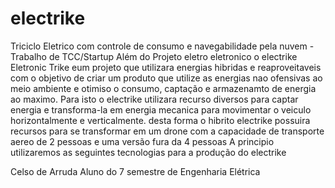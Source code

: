 # electrike
Triciclo Eletrico com controle de consumo e navegabilidade pela nuvem - Trabalho de TCC/Startup
Além do Projeto eletro eletronico o electrike Eletronic Trike eum projeto que utilizara energias hibridas e reaproveitaveis com o objetivo de criar um produto que utilize as energias nao ofensivas ao meio ambiente e otimiso o consumo, captação  e armazenamto de energia ao maximo.
Para isto o electrike utilizara recurso diversos para captar energia e transforma-la em energia mecanica para movimentar o veiculo horizontalmente e verticalmente.
desta forma o hibrito electrike possuira recursos para se transformar em um drone com a capacidade de transporte aereo de 2 pessoas e uma versão fura da 4 pessoas
A principio utilizaremos as seguintes tecnologias para a produção do electrike

Celso de Arruda
Aluno do 7 semestre de Engenharia Elétrica
